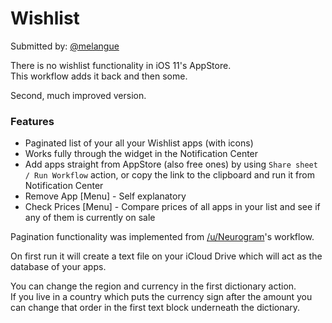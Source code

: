 # Wishlist
    
Submitted by: [@melangue](https://github.com/melangue)

There is no wishlist functionality in iOS 11's AppStore.  
This workflow adds it back and then some.

Second, much improved version.

### Features
- Paginated list of your all your Wishlist apps (with icons)
- Works fully through the widget in the Notification Center
- Add apps straight from AppStore (also free ones) by using `Share sheet / Run Workflow` action, or copy the link to the clipboard and run it from Notification Center
- Remove App [Menu] - Self explanatory
- Check Prices [Menu] - Compare prices of all apps in your list and see if any of them is currently on sale

Pagination functionality was implemented from [/u/Neurogram](https://www.reddit.com/user/Neurogram)'s workflow.

On first run it will create a text file on your iCloud Drive which will act as the database of your apps.

You can change the region and currency in the first dictionary action.  
If you live in a country which puts the currency sign after the amount you can change that order in the first text block underneath the dictionary.